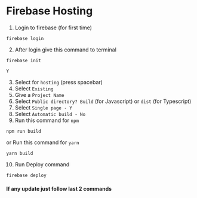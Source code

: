 # Firebase Hosting

1. Login to firebase (for first time)

```
firebase login
```

2.  After login give this command to terminal

```
firebase init

Y
```

3.  Select for `hosting` (press spacebar)
4.  Select `Existing`
5.  Give a `Project Name`
6.  Select `Public directory? Build` (for Javascript) or `dist` (for Typescript)
7.  Select `Single page - Y`
8.  Select `Automatic build - No`
9.  Run this command for `npm`

```
npm run build
```

or Run this command for `yarn`

```
yarn build
```

10. Run Deploy command

```
firebase deploy
```

#### If any update just follow last 2 commands
